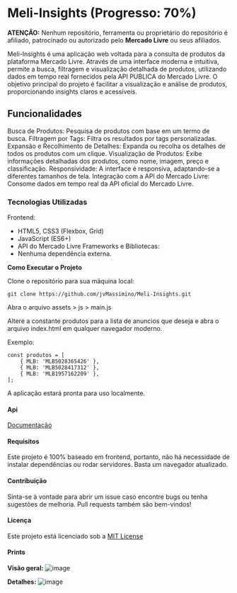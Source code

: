 # Meli-Insights (Progresso: 70%)

**ATENÇÃO:** Nenhum repositório, ferramenta ou proprietário do repositório é afiliado, patrocinado ou autorizado pelo **Mercado Livre** ou seus afiliados.

Meli-Insights é uma aplicação web voltada para a consulta de produtos da plataforma Mercado Livre. Através de uma interface moderna e intuitiva, permite a busca, filtragem e visualização detalhada de produtos, utilizando dados em tempo real fornecidos pela API PUBLICA do Mercado Livre.
O objetivo principal do projeto é facilitar a visualização e análise de produtos, proporcionando insights claros e acessíveis.

## Funcionalidades

Busca de Produtos: Pesquisa de produtos com base em um termo de busca.
Filtragem por Tags: Filtra os resultados por tags personalizadas.
Expansão e Recolhimento de Detalhes: Expanda ou recolha os detalhes de todos os produtos com um clique.
Visualização de Produtos: Exibe informações detalhadas dos produtos, como nome, imagem, preço e classificação.
Responsividade: A interface é responsiva, adaptando-se a diferentes tamanhos de tela.
Integração com a API do Mercado Livre: Consome dados em tempo real da API oficial do Mercado Livre.

### Tecnologias Utilizadas
Frontend:
- HTML5, CSS3 (Flexbox, Grid)
- JavaScript (ES6+)
- API do Mercado Livre
Frameworks e Bibliotecas:
- Nenhuma dependência externa.

**Como Executar o Projeto**

Clone o repositório para sua máquina local:

    git clone https://github.com/jvMassimino/Meli-Insights.git


Abra o arquivo assets > js > main.js

Altere a constante produtos para a lista de anuncios que deseja e abra o arquivo index.html em qualquer navegador moderno.

Exemplo:

    const produtos = [
        { MLB: 'MLB5028365426' },
        { MLB: 'MLB5028417312' },
        { MLB: 'MLB1957162209' },
    ];


A aplicação estará pronta para uso localmente.


#### Api
[Documentação](http://developers.mercadolibre.com)

#### Requisitos
Este projeto é 100% baseado em frontend, portanto, não há necessidade de instalar dependências ou rodar servidores. Basta um navegador atualizado.

#### Contribuição

Sinta-se à vontade para abrir um issue caso encontre bugs ou tenha sugestões de melhoria. Pull requests também são bem-vindos!

#### Licença
Este projeto está licenciado sob a [MIT License](https://github.com/jvMassimino/Bling-Extension/blob/main/LICENSE)

#### Prints

**Visão geral:**
![image](https://github.com/user-attachments/assets/65254098-983c-4acb-ab6a-a56169a13442)

**Detalhes:**
![image](https://github.com/user-attachments/assets/3dfc6dba-54fd-43af-95a4-e647191ac80f)
